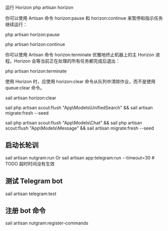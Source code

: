 

运行 Horizon
php artisan horizon

你可以使用 Artisan 命令 horizon:pause 和 horizon:continue 来暂停和指示任务继续运行：

php artisan horizon:pause

php artisan horizon:continue


你可以使用 Artisan 命令 horizon:terminate 优雅地终止机器上的主 Horizon 进程。Horizon 会等当前正在处理的所有任务都完成后退出：

php artisan horizon:terminate


使用 Horizon 时，应使用 horizon:clear 命令从队列中清除作业，而不是使用 queue:clear 命令。

sail artisan horizon:clear


sail php artisan scout:flush "App\Models\UnifiedSearch" && sail artisan migrate:fresh --seed

sail php artisan scout:flush "App\Models\Chat" && sail php artisan scout:flush "App\Models\Message" && sail artisan migrate:fresh --seed

## 启动长轮训
sail artisan nutgram:run
Or
sail artisan app:telegram:run --timeout=30 # TODO 超时时间没有生效

## 测试 Telegram bot 
sail artisan telegram:test

## 注册 bot 命令
sail artisan nutgram:register-commands
